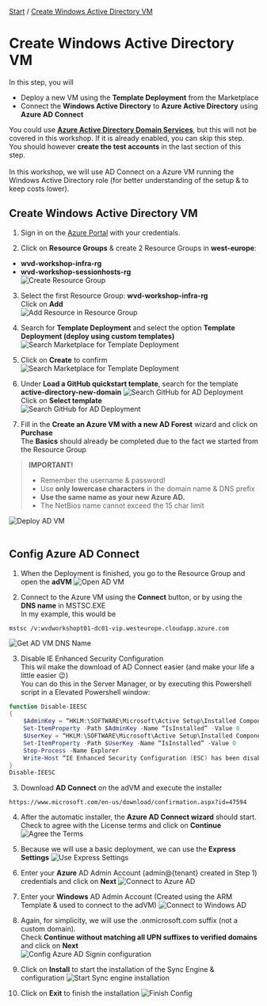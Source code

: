 [Start](/CA-Microsoft-WVD_ARM-Workshop/) / [Create Windows Active Directory VM](/CA-Microsoft-WVD_ARM-Workshop/Create%20Windows%20Active%20Directory%20VM)
# Create Windows Active Directory VM

In this step, you will
* Deploy a new VM using the **Template Deployment** from the Marketplace
* Connect the **Windows Active Directory** to **Azure Active Directory** using **Azure AD Connect**

You could use [**Azure Active Directory Domain Services**](https://azure.microsoft.com/en-us/services/active-directory-ds/), but this will not be covered in this workshop. If it is already enabled, you can skip this step. You should however **create the test accounts** in the last section of this step.<br/>
<br/>
In this workshop, we will use AD Connect on a Azure VM running the Windows Active Directory role (for better understanding of the setup & to keep costs lower).

## Create Windows Active Directory VM
1. Sign in on the [Azure Portal](https://portal.azure.com) with your credentials.

2. Click on **Resource Groups** & create 2 Resource Groups in **west-europe**:
* **wvd-workshop-infra-rg**
* **wvd-workshop-sessionhosts-rg**<br/>
![Create Resource Group](https://michawets.github.io/CA-Microsoft-WVD_ARM-Workshop/images/AzurePortal-Create-ResourceGroup.png)

3. Select the first Resource Group: **wvd-workshop-infra-rg**<br/>
Click on **Add**<br/>
![Add Resource in Resource Group](https://michawets.github.io/CA-Microsoft-WVD_ARM-Workshop/images/AzurePortal-ResourceGroup-AddResource.png)

4. Search for **Template Deployment** and select the option **Template Deployment (deploy using custom templates)**
![Search Marketplace for Template Deployment](https://michawets.github.io/CA-Microsoft-WVD_ARM-Workshop/images/AzurePortal-Marketplace-SearchForTemplateDeployment.png)

5. Click on **Create** to confirm
![Search Marketplace for Template Deployment](https://michawets.github.io/CA-Microsoft-WVD_ARM-Workshop/images/AzurePortal-Marketplace-SearchForTemplateDeployment-Create.png)

6. Under **Load a GitHub quickstart template**, search for the template **active-directory-new-domain**
![Search GitHub for AD Deployment](https://michawets.github.io/CA-Microsoft-WVD_ARM-Workshop/images/AzurePortal-Marketplace-SearchForADDeployment.png)
Click on **Select template**<br/>
![Search GitHub for AD Deployment](https://michawets.github.io/CA-Microsoft-WVD_ARM-Workshop/images/AzurePortal-Marketplace-SearchForADDeployment-Select.png)

7. Fill in the **Create an Azure VM with a new AD Forest** wizard and click on **Purchase**<br/>
The **Basics** should already be completed due to the fact we started from the Resource Group<br/>
 > **IMPORTANT!**
 > - Remember the username & password!
 > - Use **only lowercase characters** in the domain name & DNS prefix
 > - **Use the same name as your new Azure AD.**
 > - The NetBios name cannot exceed the 15 char limit

 
![Deploy AD VM](https://michawets.github.io/CA-Microsoft-WVD_ARM-Workshop/images/AzurePortal-Marketplace-DeployAdVM.png)
<br/>
<br/>

## Config Azure AD Connect

1. When the Deployment is finished, you go to the Resource Group and open the **adVM**
![Open AD VM](https://michawets.github.io/CA-Microsoft-WVD_ARM-Workshop/images/AzurePortal-GoToAdVM.png)

2. Connect to the Azure VM using the **Connect** button, or by using the **DNS name** in MSTSC.EXE<br/>
In my example, this would be 
```
mstsc /v:wvdworkshopt01-dc01-vip.westeurope.cloudapp.azure.com
```
![Get AD VM DNS Name](https://michawets.github.io/CA-Microsoft-WVD_ARM-Workshop/images/AzurePortal-GetAdVMDnsName.png)

3. Disable IE Enhanced Security Configuration<br>
This wil make the download of AD Connect easier (and make your life a little easier 😉)<br>
You can do this in the Server Manager, or by executing this Powershell script in a Elevated Powershell window:
```powershell
function Disable-IEESC
{
    $AdminKey = “HKLM:\SOFTWARE\Microsoft\Active Setup\Installed Components\{A509B1A7-37EF-4b3f-8CFC-4F3A74704073}”
    Set-ItemProperty -Path $AdminKey -Name “IsInstalled” -Value 0
    $UserKey = “HKLM:\SOFTWARE\Microsoft\Active Setup\Installed Components\{A509B1A8-37EF-4b3f-8CFC-4F3A74704073}”
    Set-ItemProperty -Path $UserKey -Name “IsInstalled” -Value 0
    Stop-Process -Name Explorer
    Write-Host “IE Enhanced Security Configuration (ESC) has been disabled.” -ForegroundColor Green
}
Disable-IEESC
```

3. Download **AD Connect** on the adVM and execute the installer
```
https://www.microsoft.com/en-us/download/confirmation.aspx?id=47594
```

4. After the automatic installer, the **Azure AD Connect wizard** should start.
Check to agree with the License terms and click on **Continue**
![Agree the Terms](https://michawets.github.io/CA-Microsoft-WVD_ARM-Workshop/images/ADConnect-AgreeTerms.png)

5. Because we will use a basic deployment, we can use the **Express Settings**
![Use Express Settings](https://michawets.github.io/CA-Microsoft-WVD_ARM-Workshop/images/ADConnect-UseExpressSettings.png)

6. Enter your **Azure** AD Admin Account (admin@{tenant} created in Step 1) credentials and click on **Next**
![Connect to Azure AD](https://michawets.github.io/CA-Microsoft-WVD_ARM-Workshop/images/ADConnect-ConnectToAzureAD.png)

7. Enter your **Windows** AD Admin Account (Created using the ARM Template & used to connect to the adVM)
![Connect to Windows AD](https://michawets.github.io/CA-Microsoft-WVD_ARM-Workshop/images/ADConnect-ConnectToWindowsAD.png)

8. Again, for simplicity, we will use the .onmicrosoft.com suffix (not a custom domain).<br/>
Check **Continue without matching all UPN suffixes to verified domains** and click on **Next**<br/>
![Config Azure AD Signin configuration](https://michawets.github.io/CA-Microsoft-WVD_ARM-Workshop/images/ADConnect-AzureADSigninConfig.png)

9. Click on **Install** to start the installation of the Sync Engine & configuration
![Start Sync engine installation](https://michawets.github.io/CA-Microsoft-WVD_ARM-Workshop/images/ADConnect-StartInstallation.png)

10. Click on **Exit** to finish the installation
![Finish Config](https://michawets.github.io/CA-Microsoft-WVD_ARM-Workshop/images/ADconnect-ConfigComplete.png)
<br/>
<br/>




<script type="text/javascript">
    setTimeout(function() { 
            document.getElementById("sidebar").style.display = "none";
            document.getElementById("main-content").style.width = "90%"
            var x = document.getElementsByClassName('inner clearfix'); 
            x[0].style.width = "75%";
            var x = document.getElementsByClassName('inner'); 
            x[0].style.width = "90%";
            var x = document.getElementsByTagName('h1'); 
            x[0].style.width = "90%";
            x[0].style.textAlign = "center"
            x[0].innerHTML = "Microsoft & Cloud-Architect WVD Workshop"
        }, 250);
</script>